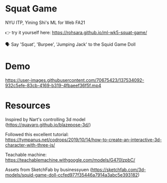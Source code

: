 # Squat Game
NYU ITP, Yining Shi's ML for Web FA21 

👉 try it yourself here: https://rohsara.github.io/ml-wk5-squat-game/

🗣 Say 'Squat', 'Burpee', 'Jumping Jack' to the Squid Game Doll 


# Demo




https://user-images.githubusercontent.com/70675423/137534092-932c5efe-83cb-4169-b319-4fbaeef36f5f.mp4





# Resources

Inspired by Nart's controlling 3d model (https://quavaro.github.io/blazepose-3d/) 

Followed this excellent tutorial: https://tympanus.net/codrops/2019/10/14/how-to-create-an-interactive-3d-character-with-three-js/

Teachable machine: https://teachablemachine.withgoogle.com/models/G470IzpbC/

Assets from SketchFab by businessyuen (https://sketchfab.com/3d-models/squid-game-doll-ccfed977f35446a7914a3abc5e393182)
